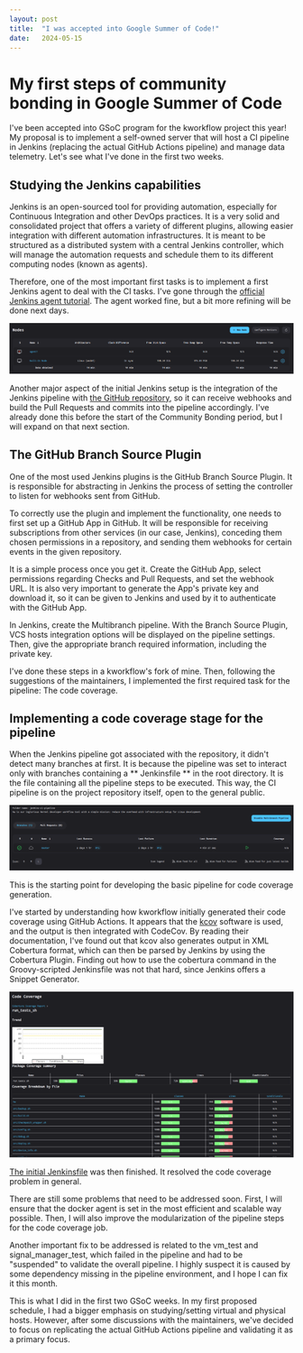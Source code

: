 ```yaml
---
layout: post
title:  "I was accepted into Google Summer of Code!"
date:   2024-05-15
---
```


# My first steps of community bonding in Google Summer of Code
I've been accepted into GSoC program for the kworkflow project this year! My proposal is to implement a self-owned server that will host a CI pipeline in Jenkins (replacing the actual GitHub Actions pipeline) and manage data telemetry. Let's see what I've done in the first two weeks.

## Studying the Jenkins capabilities
Jenkins is an open-sourced tool for providing automation, especially for Continuous Integration and other DevOps practices. It is a very solid and consolidated project that offers a variety of different plugins, allowing easier integration with different automation infrastructures. It is meant to be structured as a distributed system with a central Jenkins controller, which will manage the automation requests and schedule them to its different computing nodes (known as agents).

Therefore, one of the most important first tasks is to implement a first Jenkins agent to deal with the CI tasks. I've gone through the [official Jenkins agent tutorial](https://www.jenkins.io/doc/book/using/using-agents/). The agent worked fine, but a bit more refining will be done next days.

![Image](assets/images/post_1/post_1_nodes.png)

Another major aspect of the initial Jenkins setup is the integration of the Jenkins pipeline with [the GitHub repository](https://github.com/kworkflow/kworkflow), so it can receive webhooks and build the Pull Requests and commits into the pipeline accordingly. I've already done this before the start of the Community Bonding period, but I will expand on that next section.

## The GitHub Branch Source Plugin

One of the most used Jenkins plugins is the GitHub Branch Source Plugin. It is responsible for abstracting in Jenkins the process of setting the controller to listen for webhooks sent from GitHub.

To correctly use the plugin and implement the functionality, one needs to first set up a GitHub App in GitHub. It will be responsible for receiving subscriptions from other services (in our case, Jenkins), conceding them chosen permissions in a repository, and sending them webhooks for certain events in the given repository.

It is a simple process once you get it. Create the GitHub App, select permissions regarding Checks and Pull Requests, and set the webhook URL. It is also very important to generate the App's private key and download it, so it can be given to Jenkins and used by it to authenticate with the GitHub App.

In Jenkins, create the Multibranch pipeline. With the Branch Source Plugin, VCS hosts integration options will be displayed on the pipeline settings. Then, give the appropriate branch required information, including the private key.

I've done these steps in a kworkflow's fork of mine. Then, following the suggestions of the maintainers, I implemented the first required task for the pipeline: The code coverage.

## Implementing a code coverage stage for the pipeline

When the Jenkins pipeline got associated with the repository, it didn't detect many branches at first. It is because the pipeline was set to interact only with branches containing a ** Jenkinsfile ** in the root directory. It is the file containing all the pipeline steps to be executed. This way, the CI pipeline is on the project repository itself, open to the general public.

![Image](assets/images/post_1/post_1_branches.png)

This is the starting point for developing the basic pipeline for code coverage generation. 

I've started by understanding how kworkflow initially generated their code coverage using GitHub Actions. It appears that the [kcov](https://github.com/SimonKagstrom/kcov) software is used, and the output is then integrated with CodeCov. By reading their documentation, I've found out that kcov also generates output in XML Cobertura format, which can then be parsed by Jenkins by using the Cobertura Plugin. Finding out how to use the cobertura command in the Groovy-scripted Jenkinsfile was not that hard, since Jenkins offers a Snippet Generator.

![Image](assets/images/post_1/post_1_codecoverage.png)

[The initial Jenkinsfile](https://github.com/MarceloSpessoto/kworkflow/commit/36b7b40ea32d5c09fbb5246839af459032b43fa4) was then finished. It resolved the code coverage problem in general.

There are still some problems that need to be addressed soon. First, I will ensure that the docker agent is set in the most efficient and scalable way possible.  Then, I will also improve the modularization of the pipeline steps for the code coverage job. 

Another important fix to be addressed is related to the vm_test and signal_manager_test, which failed in the pipeline and had to be "suspended" to validate the overall pipeline. I highly suspect it is caused by some dependency missing in the pipeline environment, and I hope I can fix it this month.

This is what I did in the first two GSoC weeks. In my first proposed schedule, I had a bigger emphasis on studying/setting virtual and physical hosts. However, after some discussions with the maintainers, we've decided to focus on replicating the actual GitHub Actions pipeline and validating it as a primary focus.
